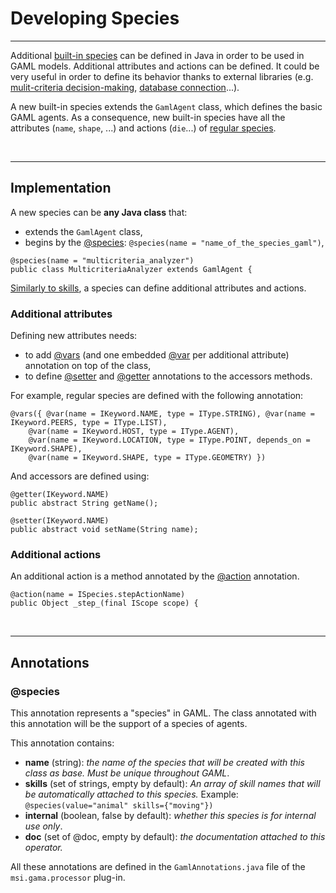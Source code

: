 # Developing Species

---

Additional [built-in species](G__BuiltInSpecies.md) can be defined in Java in order to be used in GAML models. Additional attributes and actions can be defined. It could be very useful in order to define its behavior thanks to external libraries (e.g. [mulit-criteria decision-making](G__OtherBuiltInSpecies.md), [database connection](G__OtherBuiltInSpecies.md)...).

A new built-in species extends the `GamlAgent` class, which defines the basic GAML agents. As a consequence, new built-in species have all the attributes (`name`, `shape`, ...) and actions (`die`...) of [regular species](G__AgentBuiltInSpecies.md).


<br />

---

## Implementation

A new species can be **any Java class** that:
  * extends the `GamlAgent` class,
  * begins by the [@species](G__DevelopingIndexAnnotations#@species.md): `@species(name = "name_of_the_species_gaml")`,
```
@species(name = "multicriteria_analyzer")
public class MulticriteriaAnalyzer extends GamlAgent {
```

[Similarly to skills](G__DevelopingSkills.md), a species can define additional attributes and actions.

### Additional attributes

Defining new attributes needs:
  * to add [@vars](G__DevelopingIndexAnnotations#@vars.md) (and one embedded [@var](G__DevelopingIndexAnnotations#@var.md) per additional attribute) annotation on top of the class,
  * to define [@setter](G__DevelopingIndexAnnotations#@setter.md) and [@getter](G__DevelopingIndexAnnotations#@getter.md) annotations to the accessors methods.

For example, regular species are defined with the following annotation:
```
@vars({ @var(name = IKeyword.NAME, type = IType.STRING), @var(name = IKeyword.PEERS, type = IType.LIST),
	@var(name = IKeyword.HOST, type = IType.AGENT),
	@var(name = IKeyword.LOCATION, type = IType.POINT, depends_on = IKeyword.SHAPE),
	@var(name = IKeyword.SHAPE, type = IType.GEOMETRY) })
```

And accessors are defined using:
```
@getter(IKeyword.NAME)
public abstract String getName();

@setter(IKeyword.NAME)
public abstract void setName(String name);
```

### Additional actions

An additional action is a method annotated by the [@action](G__DevelopingIndexAnnotations#@action.md) annotation.
```
@action(name = ISpecies.stepActionName)
public Object _step_(final IScope scope) {
```


<br />

---

## Annotations
### @species
This annotation represents a "species" in GAML. The class annotated with this annotation will be the support of a species of agents.

This annotation contains:
  * **name** (string): _the name of the species that will be created with this class as base. Must be unique throughout GAML_.
  * **skills** (set of strings, empty by default): _An array of skill names that will be automatically attached to this species._ Example: ```
 @species(value="animal" skills={"moving"}) ```
  * **internal** (boolean, false by default): _whether this species is for internal use only_.
  * **doc** (set of @doc, empty by default): _the documentation attached to this operator._

All these annotations are defined in the `GamlAnnotations.java` file of the `msi.gama.processor` plug-in.